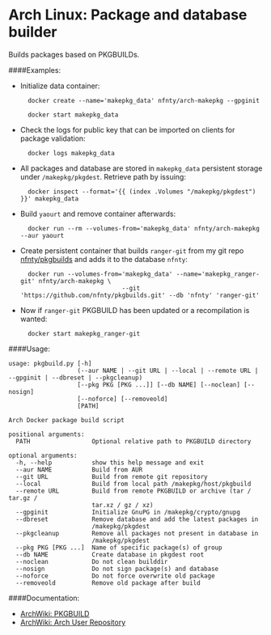 Arch Linux: Package and database builder
=====

Builds packages based on PKGBUILDs.

####Examples:

* Initialize data container:

        docker create --name='makepkg_data' nfnty/arch-makepkg --gpginit

        docker start makepkg_data

* Check the logs for public key that can be imported on clients for package validation:

        docker logs makepkg_data

* All packages and database are stored in `makepkg_data` persistent storage under `/makepkg/pkgdest`. Retrieve path by issuing:

        docker inspect --format='{{ (index .Volumes "/makepkg/pkgdest") }}' makepkg_data

* Build `yaourt` and remove container afterwards:

        docker run --rm --volumes-from='makepkg_data' nfnty/arch-makepkg --aur yaourt

* Create persistent container that builds `ranger-git` from my git repo [nfnty/pkgbuilds](https://github.com/nfnty/pkgbuilds) and adds it to the database `nfnty`:

        docker run --volumes-from='makepkg_data' --name='makepkg_ranger-git' nfnty/arch-makepkg \
                                  --git 'https://github.com/nfnty/pkgbuilds.git' --db 'nfnty' 'ranger-git'

* Now if `ranger-git` PKGBUILD has been updated or a recompilation is wanted:

        docker start makepkg_ranger-git

####Usage:

```
usage: pkgbuild.py [-h]
                   (--aur NAME | --git URL | --local | --remote URL | --gpginit | --dbreset | --pkgcleanup)
                   [--pkg PKG [PKG ...]] [--db NAME] [--noclean] [--nosign]
                   [--noforce] [--removeold]
                   [PATH]

Arch Docker package build script

positional arguments:
  PATH                 Optional relative path to PKGBUILD directory

optional arguments:
  -h, --help           show this help message and exit
  --aur NAME           Build from AUR
  --git URL            Build from remote git repository
  --local              Build from local path /makepkg/host/pkgbuild
  --remote URL         Build from remote PKGBUILD or archive (tar / tar.gz /
                       tar.xz / gz / xz)
  --gpginit            Initialize GnuPG in /makepkg/crypto/gnupg
  --dbreset            Remove database and add the latest packages in
                       /makepkg/pkgdest
  --pkgcleanup         Remove all packages not present in database in
                       /makepkg/pkgdest
  --pkg PKG [PKG ...]  Name of specific package(s) of group
  --db NAME            Create database in pkgdest root
  --noclean            Do not clean builddir
  --nosign             Do not sign package(s) and database
  --noforce            Do not force overwrite old package
  --removeold          Remove old package after build
```

####Documentation:

* [ArchWiki: PKGBUILD](https://wiki.archlinux.org/index.php/PKGBUILD)
* [ArchWiki: Arch User Repository](https://wiki.archlinux.org/index.php/Arch_User_Repository)

